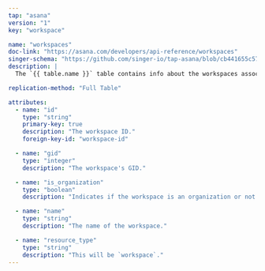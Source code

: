 ```yaml
---
tap: "asana"
version: "1"
key: "workspace"

name: "workspaces"
doc-link: "https://asana.com/developers/api-reference/workspaces"
singer-schema: "https://github.com/singer-io/tap-asana/blob/cb441655c57734e0cf1f61c933b7905c8868b594/tap_asana/schemas/workspaces.json"
description: |
  The `{{ table.name }}` table contains info about the workspaces associated with your {{ integration.display_name }} account.

replication-method: "Full Table"

attributes:
  - name: "id"
    type: "string"
    primary-key: true
    description: "The workspace ID."
    foreign-key-id: "workspace-id"

  - name: "gid"
    type: "integer"
    description: "The workspace's GID."

  - name: "is_organization"
    type: "boolean"
    description: "Indicates if the workspace is an organization or not."

  - name: "name"
    type: "string"
    description: "The name of the workspace."

  - name: "resource_type"
    type: "string"
    description: "This will be `workspace`."
---
```

